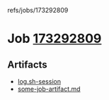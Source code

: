 refs/jobs/173292809

# Job [173292809](https://travis-ci.com/tobiipro/support-firecloud/jobs/173292809)

## Artifacts

* [log.sh-session](log.sh-session)
* [some-job-artifact.md](some-job-artifact.md)

